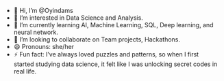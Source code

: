 - 👋 Hi, I’m @Oyindams
- 👀 I’m interested in Data Science and Analysis.
- 🌱 I’m currently learning AI, Machine Learning, SQL, Deep learning, and neural network.
- 💞️ I’m looking to collaborate on Team projects, Hackathons.
- 😄 Pronouns: she/her
- ⚡ Fun fact: I’ve always loved puzzles and patterns, so when I first started studying data science, it felt like I was unlocking secret codes in real life.

<!---
Oyindams/Oyindams is a ✨ special ✨ repository because its `README.md` (this file) appears on your GitHub profile.
You can click the Preview link to take a look at your changes.
--->
